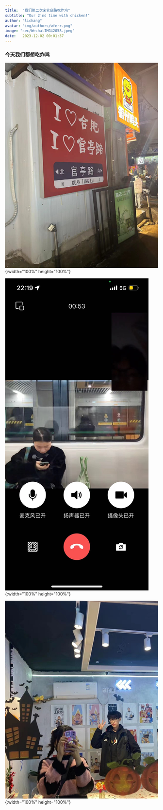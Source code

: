 ```yaml
---
title:  "我们第二次来官庭路吃炸鸡"
subtitle: "Our 2'nd time with chicken!"
author: "lichang"
avatar: "img/authors/wferr.png"
image: "sec/WechatIMG42058.jpeg"
date:   2023-12-02 00:01:37
---
```


### 今天我们都想吃炸鸡

![](../pics/WechatIMG455.jpeg){:width="100%" height="100%"}

![](../pics/WechatIMG454.jpeg){:width="100%" height="100%"}

![](../sec/WechatIMG42058.jpeg){:width="100%" height="100%"}